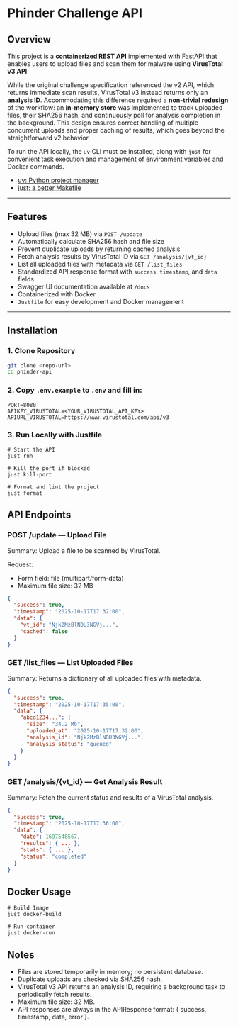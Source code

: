 # Phinder Challenge API

## Overview

This project is a **containerized REST API** implemented with FastAPI that enables
users to upload files and scan them for malware using **VirusTotal v3 API**.

While the original challenge specification referenced the v2 API, which returns
immediate scan results, VirusTotal v3 instead returns only an **analysis ID**.
Accommodating this difference required a **non-trivial redesign** of the workflow:
an **in-memory store** was implemented to track uploaded files, their SHA256 hash,
and continuously poll for analysis completion in the background. This design ensures
correct handling of multiple concurrent uploads and proper caching of results,
which goes beyond the straightforward v2 behavior.

To run the API locally, the `uv` CLI must be installed, along with `just` for
convenient task execution and management of environment variables and Docker commands.

- [uv: Python project manager](https://github.com/astral-sh/uv)
- [just: a better Makefile](https://github.com/casey/just)

---

## Features

- Upload files (max 32 MB) via `POST /update`
- Automatically calculate SHA256 hash and file size
- Prevent duplicate uploads by returning cached analysis
- Fetch analysis results by VirusTotal ID via `GET /analysis/{vt_id}`
- List all uploaded files with metadata via `GET /list_files`
- Standardized API response format with `success`, `timestamp`, and `data` fields
- Swagger UI documentation available at `/docs`
- Containerized with Docker
- `Justfile` for easy development and Docker management

---

## Installation

### 1. Clone Repository

```bash
git clone <repo-url>
cd phinder-api
```

### 2. Copy `.env.example` to `.env` and fill in:

```dotenv
PORT=8080
APIKEY_VIRUSTOTAL=<YOUR_VIRUSTOTAL_API_KEY>
APIURL_VIRUSTOTAL=https://www.virustotal.com/api/v3
```

### 3. Run Locally with Justfile

```make
# Start the API
just run

# Kill the port if blocked
just kill-port

# Format and lint the project
just format
```

## API Endpoints

### POST /update — Upload File

Summary: Upload a file to be scanned by VirusTotal.

Request:

- Form field: file (multipart/form-data)
- Maximum file size: 32 MB

```json
{
  "success": true,
  "timestamp": "2025-10-17T17:32:00",
  "data": {
    "vt_id": "Njk2MzBlNDU3NGVj...",
    "cached": false
  }
}
```

### GET /list_files — List Uploaded Files

Summary: Returns a dictionary of all uploaded files with metadata.

```json
{
  "success": true,
  "timestamp": "2025-10-17T17:35:00",
  "data": {
    "abcd1234...": {
      "size": "34.2 Mb",
      "uploaded_at": "2025-10-17T17:32:00",
      "analysis_id": "Njk2MzBlNDU3NGVj...",
      "analysis_status": "queued"
    }
  }
}
```

### GET /analysis/{vt_id} — Get Analysis Result

Summary: Fetch the current status and results of a VirusTotal analysis.

```json
{
  "success": true,
  "timestamp": "2025-10-17T17:36:00",
  "data": {
    "date": 1697548567,
    "results": { ... },
    "stats": { ... },
    "status": "completed"
  }
}
```

## Docker Usage

```make
# Build Image
just docker-build

# Run container
just docker-run
```

## Notes

- Files are stored temporarily in memory; no persistent database.
- Duplicate uploads are checked via SHA256 hash.
- VirusTotal v3 API returns an analysis ID, requiring a background task to periodically fetch results.
- Maximum file size: 32 MB.
- API responses are always in the APIResponse format: { success, timestamp, data, error }.
